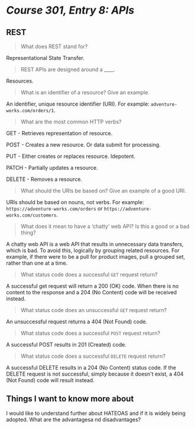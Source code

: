 # *Course 301, Entry 8: APIs*

## REST

>What does REST stand for?

Representational State Transfer.

>REST APIs are designed around a ____.

Resources.

>What is an identifier of a resource? Give an example.

An identifier, unique resource identifier (URI). For example: `adventure-works.com/orders/1`.

>What are the most common HTTP verbs?

GET - Retrieves representation of resource.

POST - Creates a new resource. Or data submit for processing.

PUT - Either creates or replaces resource. Idepotent.

PATCH - Partially updates a resource.

DELETE - Removes a resource.

>What should the URIs be based on?
Give an example of a good URI.

URIs should be based on nouns, not verbs. For example: `https://adventure-works.com/orders` or `https://adventure-works.com/customers`.

>What does it mean to have a ‘chatty’ web API? Is this a good or a bad thing?

A chatty web API is a web API that results in unnecessary data transfers, which is bad. To avoid this, logically by grouping related resources. For example, if there were to be a pull for product images, pull a grouped set, rather than one at a time.

>What status code does a successful `GET` request return?

A successful get request will return a 200 (OK) code. When there is no content to the response and a 204 (No Content) code will be received instead.

>What status code does an unsuccessful `GET` request return?

An unsuccessful request returns a 404 (Not Found) code.

>What status code does a successful `POST` request return?

A successful POST results in 201 (Created) code.

>What status code does a successful `DELETE` request return?

A successful DELETE results in a 204 (No Content) status code. If the DELETE request is not successful, simply because it doesn't exist, a 404 (Not Found) code will result instead.

## Things I want to know more about

I would like to understand further about HATEOAS and if it is widely being adopted. What are the advantagesa nd disadvantages?
